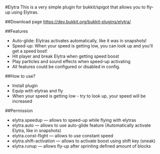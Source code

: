 #Elytra
This is a very simple plugin for bukkit/spigot that allows you to fly-up using Elytras.

##Download page
https://dev.bukkit.org/bukkit-plugins/elytra/

##Features
* Auto-glide: Elytras activates automatically, like it was in snapshots!
* Speed-up: When your speed is getting low, you can look up and you'll get a speed bost!
* Hit player and break Elytra when getting speed boost
* Play particles and sound effects when speed-up activating
* All features could be configured or disabled in config. 

##How to use?
* Install plugin
* Equip with elytras and fly
* When your speed is getting low - try to look up, your speed will be increased 

##Permission
* elytra.speedup — allows to speed-up while flying with elytras
* elytra.auto — allows to use auto-glide feature (Automatically activate Elytra, like in snapshots)
* elytra.const-flight — allows to use constant speed
* elytra.shift-activation — allows to activate boost using shift key (sneak)
* elytra.runup — allows fly-up after sprinting defined amount of blocks 
